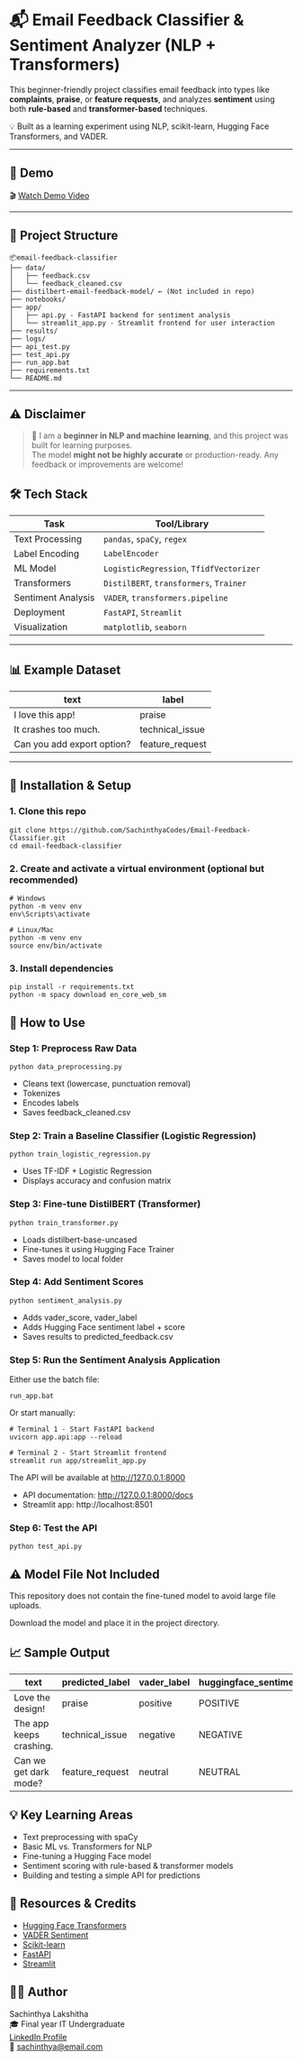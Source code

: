 # 📬 Email Feedback Classifier & Sentiment Analyzer (NLP + Transformers)

This beginner-friendly project classifies email feedback into types like **complaints**, **praise**, or **feature requests**, and analyzes **sentiment** using both **rule-based** and **transformer-based** techniques.

💡 Built as a learning experiment using NLP, scikit-learn, Hugging Face Transformers, and VADER.

---

## 🎥 Demo

🎬 [Watch Demo Video](https://youtu.be/sample-demo-link)

---

## 📁 Project Structure

```
📦email-feedback-classifier
├── data/
│   ├── feedback.csv
│   └── feedback_cleaned.csv
├── distilbert-email-feedback-model/ ← (Not included in repo)
├── notebooks/
├── app/
│   ├── api.py - FastAPI backend for sentiment analysis
│   └── streamlit_app.py - Streamlit frontend for user interaction 
├── results/
├── logs/
├── api_test.py
├── test_api.py
├── run_app.bat
├── requirements.txt
└── README.md
```

---

## ⚠️ Disclaimer

> 🚧 I am a **beginner in NLP and machine learning**, and this project was built for learning purposes.  
> The model **might not be highly accurate** or production-ready. Any feedback or improvements are welcome!

## 🛠️ Tech Stack

| Task              | Tool/Library                        |
|-------------------|-------------------------------------|
| Text Processing   | `pandas`, `spaCy`, `regex`          |
| Label Encoding    | `LabelEncoder`                      |
| ML Model          | `LogisticRegression`, `TfidfVectorizer` |
| Transformers      | `DistilBERT`, `transformers`, `Trainer` |
| Sentiment Analysis| `VADER`, `transformers.pipeline`    |
| Deployment        | `FastAPI`, `Streamlit`              |
| Visualization     | `matplotlib`, `seaborn`             |

---

## 📊 Example Dataset

| text                                  | label            |
|--------------------------------------|------------------|
| I love this app!                     | praise           |
| It crashes too much.                 | technical_issue  |
| Can you add export option?           | feature_request  |

---

## 🔧 Installation & Setup

### 1. Clone this repo

```
git clone https://github.com/SachinthyaCodes/Email-Feedback-Classifier.git
cd email-feedback-classifier
```

### 2. Create and activate a virtual environment (optional but recommended)

```
# Windows
python -m venv env
env\Scripts\activate

# Linux/Mac
python -m venv env
source env/bin/activate
```

### 3. Install dependencies

```
pip install -r requirements.txt
python -m spacy download en_core_web_sm
```

## 🚀 How to Use

### Step 1: Preprocess Raw Data

```
python data_preprocessing.py
```
- Cleans text (lowercase, punctuation removal)
- Tokenizes
- Encodes labels
- Saves feedback_cleaned.csv

### Step 2: Train a Baseline Classifier (Logistic Regression)

```
python train_logistic_regression.py
```
- Uses TF-IDF + Logistic Regression
- Displays accuracy and confusion matrix

### Step 3: Fine-tune DistilBERT (Transformer)

```
python train_transformer.py
```
- Loads distilbert-base-uncased
- Fine-tunes it using Hugging Face Trainer
- Saves model to local folder

### Step 4: Add Sentiment Scores

```
python sentiment_analysis.py
```
- Adds vader_score, vader_label
- Adds Hugging Face sentiment label + score
- Saves results to predicted_feedback.csv

### Step 5: Run the Sentiment Analysis Application

Either use the batch file:
```
run_app.bat
```

Or start manually:
```
# Terminal 1 - Start FastAPI backend
uvicorn app.api:app --reload

# Terminal 2 - Start Streamlit frontend
streamlit run app/streamlit_app.py
```

The API will be available at http://127.0.0.1:8000
- API documentation: http://127.0.0.1:8000/docs
- Streamlit app: http://localhost:8501

### Step 6: Test the API

```
python test_api.py
```

## ⚠️ Model File Not Included

This repository does not contain the fine-tuned model to avoid large file uploads.

Download the model and place it in the project directory.

## 📈 Sample Output

| text | predicted_label | vader_label | huggingface_sentiment |
|------|----------------|------------|----------------------|
| Love the design! | praise | positive | POSITIVE |
| The app keeps crashing. | technical_issue | negative | NEGATIVE |
| Can we get dark mode? | feature_request | neutral | NEUTRAL |

## 💡 Key Learning Areas

- Text preprocessing with spaCy
- Basic ML vs. Transformers for NLP
- Fine-tuning a Hugging Face model
- Sentiment scoring with rule-based & transformer models
- Building and testing a simple API for predictions

## 🧠 Resources & Credits

- [Hugging Face Transformers](https://huggingface.co/docs/transformers/index)
- [VADER Sentiment](https://github.com/cjhutto/vaderSentiment)
- [Scikit-learn](https://scikit-learn.org/)
- [FastAPI](https://fastapi.tiangolo.com/)
- [Streamlit](https://streamlit.io/)

## 🙋‍♂️ Author

Sachinthya Lakshitha  
🎓 Final year IT Undergraduate  
[LinkedIn Profile](https://linkedin.com/in/yourusername)  
📧 sachinthya@email.com
